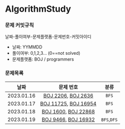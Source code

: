 # AlgorithmStudy
### 문제 커밋규칙
날짜-풀이여부-문제플랫폼-문제번호-커밋아이디
- 날짜: YYMMDD
- 풀이여부: 0,1,2,3... (0==not solved)
- 문제플랫폼: BOJ / programmers

### 문제목록
|날짜|문제 번호|분류|
|:---:|:---:|:---:|
|2023.01.16|[BOJ 2206](https://www.acmicpc.net/problem/2206), [BOJ 2636](https://www.acmicpc.net/problem/2636)|`BFS`|
|2023.01.17|[BOJ 11725](https://www.acmicpc.net/problem/11725), [BOJ 16954](https://www.acmicpc.net/problem/16954)|`BFS`|
|2023.01.18|[BOJ 1600](https://www.acmicpc.net/problem/1600), [BOJ 22868](https://www.acmicpc.net/problem/22868)|`BFS`|
|2023.01.19|[BOJ 9466](https://www.acmicpc.net/problem/9466), [BOJ 16932](https://www.acmicpc.net/problem/16932)|`BFS`,`DFS`|
